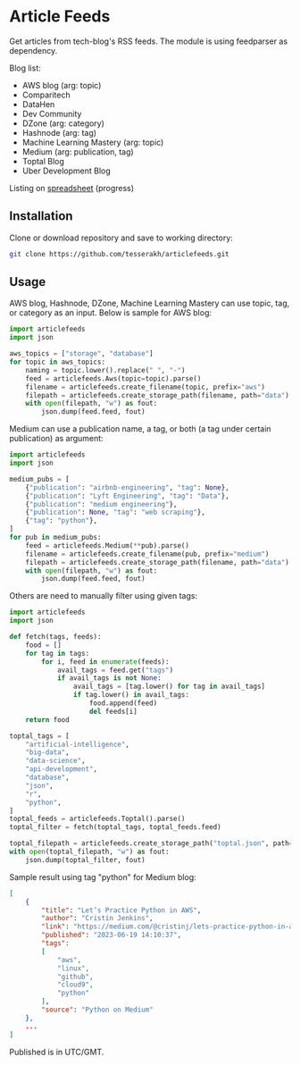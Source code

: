 # Article Feeds

Get articles from tech-blog's RSS feeds. The module is using feedparser as dependency.

Blog list:

- AWS blog (arg: topic)
- Comparitech
- DataHen
- Dev Community
- DZone (arg: category)
- Hashnode (arg: tag)
- Machine Learning Mastery (arg: topic)
- Medium (arg: publication, tag)
- Toptal Blog
- Uber Development Blog

Listing on [spreadsheet](https://docs.google.com/spreadsheets/d/1gM8kfnr-uu2-Li5S4ts5cFgx0APqJSJRCW3i5VWjFmk/view) (progress)

## Installation

Clone or download repository and save to working directory:

```bash
git clone https://github.com/tesserakh/articlefeeds.git
```

## Usage

AWS blog, Hashnode, DZone, Machine Learning Mastery can use topic, tag, or category as an input. Below is sample for AWS blog:


```python
import articlefeeds
import json

aws_topics = ["storage", "database"]
for topic in aws_topics:
    naming = topic.lower().replace(" ", "-")
    feed = articlefeeds.Aws(topic=topic).parse()
    filename = articlefeeds.create_filename(topic, prefix="aws")
    filepath = articlefeeds.create_storage_path(filename, path="data")
    with open(filepath, "w") as fout:
        json.dump(feed.feed, fout)
```

Medium can use a publication name, a tag, or both (a tag under certain publication) as argument:

```python
import articlefeeds
import json

medium_pubs = [
    {"publication": "airbnb-engineering", "tag": None},
    {"publication": "Lyft Engineering", "tag": "Data"},
    {"publication": "medium engineering"},
    {"publication": None, "tag": "web scraping"},
    {"tag": "python"},
]
for pub in medium_pubs:
    feed = articlefeeds.Medium(**pub).parse()
    filename = articlefeeds.create_filename(pub, prefix="medium")
    filepath = articlefeeds.create_storage_path(filename, path="data")
    with open(filepath, "w") as fout:
        json.dump(feed.feed, fout)
```

Others are need to manually filter using given tags:

```python
import articlefeeds
import json

def fetch(tags, feeds):
    food = []
    for tag in tags:
        for i, feed in enumerate(feeds):
            avail_tags = feed.get("tags")
            if avail_tags is not None:
                avail_tags = [tag.lower() for tag in avail_tags]
                if tag.lower() in avail_tags:
                    food.append(feed)
                    del feeds[i]
    return food

toptal_tags = [
    "artificial-intelligence",
    "big-data",
    "data-science",
    "api-development",
    "database",
    "json",
    "r",
    "python",
]
toptal_feeds = articlefeeds.Toptal().parse()
toptal_filter = fetch(toptal_tags, toptal_feeds.feed)

toptal_filepath = articlefeeds.create_storage_path("toptal.json", path="data")
with open(toptal_filepath, "w") as fout:
    json.dump(toptal_filter, fout)
```

Sample result using tag "python" for Medium blog:

```json
[
    {
        "title": "Let’s Practice Python in AWS",
        "author": "Cristin Jenkins",
        "link": "https://medium.com/@cristinj/lets-practice-python-in-aws-ca27379d786c",
        "published": "2023-06-19 14:10:37",
        "tags":
        [
            "aws",
            "linux",
            "github",
            "cloud9",
            "python"
        ],
        "source": "Python on Medium"
    },
    ...
]
```

Published is in UTC/GMT.